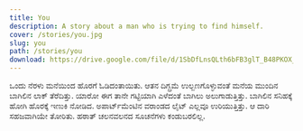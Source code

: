 ```yaml
---
title: You
description: A story about a man who is trying to find himself.
cover: /stories/you.jpg
slug: you
path: /stories/you
download: https://drive.google.com/file/d/1SbDfLnsQLth6bFB3glT_B48PKOX_reMT/view?usp=drive_link
---
```


ಒಂದು ನೆರಳು ಮನೆಯಿಂದ ಹೊರಗೆ ಓಡಿದಂತಾಯಿತು. ಆತನ ದಿಗ್ಬ್ರಮೆ ಉಲ್ಬಣಗೊಳ್ಳುವಂತೆ ಮನೆಯ ಮುಂದಿನ ಬಾಗಿಲಿನ ಲಾಕ್ ತೆರೆದಿತ್ತು. ಯಾರೋ ಈಗ ತಾನೇ ಗಟ್ಟಿಯಾಗಿ ಎಳೆದಂತೆ ಬಾಗಿಲು ಅಲುಗಾಡುತ್ತಿತ್ತು. ಬಾಗಿಲಿನ ಸನಿಹಕ್ಕೆ ಹೋಗಿ ಹೊರಕ್ಕೆ ಇಣುಕಿ ನೋಡಿದ. ಅಪಾರ್ಟ್‌ಮೆಂಟಿನ ವರಾಂಡದ ಲೈಟ್ ಎಲ್ಲವೂ ಉರಿಯುತ್ತಿತ್ತು. ಆ ದಾರಿ ಸಹಜವಾಗಿಯೇ ತೋರಿತು. ಹಠಾತ್ ಚಲನವಲನದ ಸೂಚನೆಗಳು ಕಂಡುಬರಲಿಲ್ಲ.